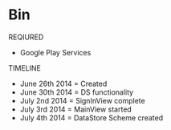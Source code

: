 Bin
===
REQIURED
- Google Play Services

TIMELINE
- June 26th 2014 = Created
- June 30th 2014 = DS functionality
- July 2nd 2014 = SignInView complete
- July 3rd 2014 = MainView started
- July 4th 2014 = DataStore Scheme created
